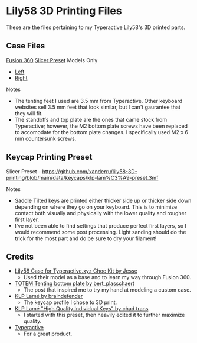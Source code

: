 # Lily58 3D Printing Files
These are the files pertaining to my Typeractive Lily58's 3D printed parts.

## Case Files
[Fusion 360](https://github.com/xanderru/lily58-3D-printing/blob/main/data/case/lily58-typeractive-choc-case.f3d)
[Slicer Preset](https://github.com/xanderru/lily58-3D-printing/blob/main/data/case/lily58-preset.3mf)
Models Only
- [Left](https://github.com/xanderru/lily58-3D-printing/blob/main/data/case/left.stl) 
- [Right](https://github.com/xanderru/lily58-3D-printing/blob/main/data/case/right.stl)
  
Notes
- The tenting feet I used are 3.5 mm from Typeractive. Other keyboard websites sell 3.5 mm feet that look similar, but I can't gaurantee that they will fit.
- The standoffs and top plate are the ones that came stock from Typeractive; however, the M2 bottom plate screws have been replaced to accomodate for the bottom plate changes. I specifically used M2 x 6 mm countersunk screws.

## Keycap Printing Preset
Slicer Preset - https://github.com/xanderru/lily58-3D-printing/blob/main/data/keycaps/klp-lam%C3%A9-preset.3mf

Notes
- Saddle Tilted keys are printed either thicker side up or thicker side down depending on where they go on your keyboard. This is to minimize contact both visually and physically with the lower quality and rougher first layer.
- I've not been able to find settings that produce perfect first layers, so I would recommend some post processing. Light sanding should do the trick for the most part and do be sure to dry your filament!

## Credits
- [Lily58 Case for Typeractive.xyz Choc Kit by Jesse](https://www.printables.com/model/785838-lily58-case-for-typeractivexyz-choc-kit)
  - Used their model as a base and to learn my way through Fusion 360.
- [TOTEM Tenting bottom plate by bert_plasschaert](https://www.reddit.com/r/ErgoMechKeyboards/comments/1dmirsg/totem_tenting_bottom_plate/)
  - The post that inspired me to try my hand at modeling a custom case.
- [KLP Lamé by braindefender](https://github.com/braindefender/KLP-Lame-Keycaps)  
  - The keycap profile I chose to 3D print.
- [KLP Lamé "High Quality Individual Keys" by chad trans](https://makerworld.com/en/models/196991-klp-lame-kailh-choc-keycaps?from=search#profileId-513815)
  - I started with this preset, then heavily edited it to further maximize quality. 
- [Typeractive](https://typeractive.xyz/)
  - For a great product.
